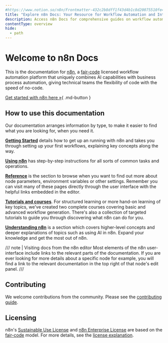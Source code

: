 ```yaml
---
#https://www.notion.so/n8n/Frontmatter-432c2b8dff1f43d4b1c8d20075510fe4
title: "Explore n8n Docs: Your Resource for Workflow Automation and Integrations"
description: Access n8n Docs for comprehensive guides on workflow automation and integrations. Learn how to integrate apps and enhance your automation capabilities.
contentType: overview
hide:
  - path
---
```


# Welcome to n8n Docs


This is the documentation for [n8n](https://n8n.io/), a [fair-code](https://faircode.io) licensed workflow automation platform that uniquely combines AI capabilities with business process automation, giving technical teams the flexibility of code with the speed of no-code.

[Get started with n8n here »](/try-it-out/getn8n.md){ .md-button }

## How to use this documentation

Our documentation arranges information by type, to make it easier to find what you are looking for, when you need it. 

[**Getting Started**](/try-it-out/getn8n.md) details how to get up an running with n8n and takes you through setting up your first workflows, explaining key concepts along the way.

[**Using n8n**](/using-n8n/index.md) has step-by-step instructions for all sorts of common tasks and operations.

[**Reference**](/reference/index.md) is the section to browse when you want to find out more about node parameters, environment variables or other settings. Remember you can visit many of these pages directly through the user interface with the helpful links embedded in the editor.

[**Tutorials and courses**](/tutorials/index.md). For structured learning or more hand-on learning of key topics, we've created two complete courses covering basic and advanced workflow generation. There's also a collection of targeted tutorials to guide you through discovering what n8n can do for you.

[**Understanding n8n**](/understanding/index.md) is a section which covers higher-level concepts and deeper explanations of topics such as using AI in n8n. Expand your knowledge and get the most out of n8n.

/// note | Visiting docs from the n8n editor
Most elements of the n8n user-interface include links to the relevant parts of the documentation. If you are ever looking for more details about a specific node for example, you will find a link to the relevant documentation in the top right of that node's edit panel.
///

## Contributing

We welcome contributions from the community. Please see the [contributing guide](/help-community/contributing.md).

## Licensing

n8n's [Sustainable Use License](https://github.com/n8n-io/n8n/blob/master/LICENSE.md) and [n8n Enterprise License](https://github.com/n8n-io/n8n/blob/master/LICENSE_EE.md) are based on the [fair-code](https://faircode.io/) model. For more details, see the [license explanation](sustainable-use-license.md).
